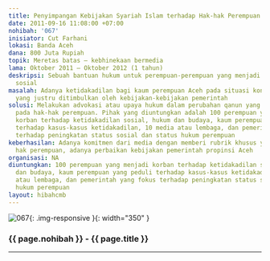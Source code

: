 ```yaml
---
title: Penyimpangan Kebijakan Syariah Islam terhadap Hak-hak Perempuan
date: 2011-09-16 11:08:00 +07:00
nohibah: '067'
inisiator: Cut Farhani
lokasi: Banda Aceh
dana: 800 Juta Rupiah
topik: Meretas batas – kebhinekaan bermedia
lama: Oktober 2011 – Oktober 2012 (1 tahun)
deskripsi: Sebuah bantuan hukum untuk perempuan-perempuan yang menjadi korban ketidakadilan
  sosial
masalah: Adanya ketidakadilan bagi kaum perempuan Aceh pada situasi kontemporer ini
  yang justru ditimbulkan oleh kebijakan-kebijakan pemerintah
solusi: Melakukan advokasi atau upaya hukum dalam perubahan qanun yang tidaj berpihak
  pada hak-hak perempuan. Pihak yang diuntungkan adalah 100 perempuan yang menjadi
  korban terhadap ketidakadilan sosial, hukum dan budaya, kaum perempuan yang peduli
  terhadap kasus-kasus ketidakadilan, 10 media atau lembaga, dan pemerintah yang fokus
  terhadap peningkatan status sosial dan status hukum perempuan
keberhasilan: Adanya komitmen dari media dengan memberi rubrik khusus yang mengekspos
  hak perempuan, adanya perbaikan kebijakan pemerintah propinsi Aceh
organisasi: NA
diuntungkan: 100 perempuan yang menjadi korban terhadap ketidakadilan sosial, hukum
  dan budaya, kaum perempuan yang peduli terhadap kasus-kasus ketidakadilan, 10 media
  atau lembaga, dan pemerintah yang fokus terhadap peningkatan status sosial dan status
  hukum perempuan
layout: hibahcmb
---
```


![067](/static/img/hibahcmb/067.png){: .img-responsive }{: width="350" }

### {{ page.nohibah }} - {{ page.title }}

---
